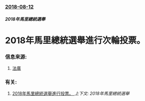 ### [2018-08-12](/news/2018/08/12/index.md)

##### 2018年馬里總統選舉
# 2018年馬里總統選舉進行次輪投票。 




### 信息来源:

1. [法廣](http://cn.rfi.fr/%E9%9D%9E%E6%B4%B2/20180812-%E9%A9%AC%E9%87%8C%E6%80%BB%E7%BB%9F%E9%80%89%E4%B8%BE%E4%BB%8A%E5%A4%A9%E4%BA%8C%E8%BD%AE%E6%8A%95%E7%A5%A8-%E5%AE%89%E5%85%A8%E6%8A%95%E7%A5%A8%E7%8E%87%E4%B8%8E%E9%80%8F%E6%98%8E%E6%88%90%E4%B8%BA%E9%80%89%E4%B8%BE%E6%88%90%E5%8A%9F%E5%85%B3%E9%94%AE)

### 有关:

1. [2018年馬里總統選舉進行投票。 ](/news/2018/07/29/2018年馬里總統選舉進行投票.md) _上下文: 2018年馬里總統選舉_
